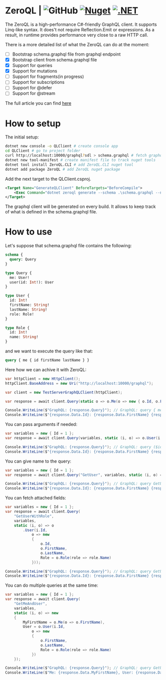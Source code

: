 # ZeroQL | ![GitHub](https://img.shields.io/github/license/byme8/ZeroQL?color=blue&style=flat-square) [![Nuget](https://img.shields.io/nuget/v/zeroql?color=blue&style=flat-square)](https://www.nuget.org/packages/ZeroQL) [![.NET](https://github.com/byme8/ZeroQL/actions/workflows/dotnet.yml/badge.svg)](https://github.com/byme8/ZeroQL/actions/workflows/dotnet.yml)

The ZeroQL is a high-performance C#-friendly GraphQL client. It supports Linq-like syntax. It does't not require Reflection.Emit or expressions. As a result, in runtime provides performance very close to a raw HTTP call.

There is a more detailed list of what the ZeroQL can do at the moment:
- [ ] Bootstrap schema.graphql file from graphql endpoint
- [x] Bootstrap client from schema.graphql file
- [x] Support for queries
- [x] Support for mutations
- [ ] Support for fragments(in progress)
- [ ] Support for subscriptions
- [ ] Support for @defer
- [ ] Support for @stream

The full article you can find [here](https://dev.to/byme8/zeroql-c-friendly-graphql-4134)

# How to setup

The initial setup:
``` bash
dotnet new console -o QLClient # create console app
cd QLClient # go to project folder
curl http://localhost:10000/graphql?sdl > schema.graphql # fetch graphql schema from server(depends on your web server)
dotnet new tool-manifest # create manifest file to track nuget tools
dotnet tool install ZeroQL.CLI # add ZeroQL.CLI nuget tool
dotnet add package ZeroQL # add ZeroQL nuget package
```

Add the next target to the QLClient.csproj.
``` xml
<Target Name="GenerateQLClient" BeforeTargets="BeforeCompile">
    <Exec Command="dotnet zeroql generate --schema .\schema.graphql --namespace TestServer.Client --client-name TestServerGraphQLClient --output Generated/GraphQL.g.cs" />
</Target>
```

The graphql client will be generated on every build.
It allows to keep track of what is defined in the schema.graphql file.

# How to use

Let's suppose that schema.graphql file contains the following:
``` graphql
schema {
  query: Query
}

type Query {
  me: User!
  user(id: Int!): User
}

type User {
  id: Int!
  firstName: String!
  lastName: String!
  role: Role!
}

type Role {
  id: Int!
  name: String!
}
```

and we want to execute the query like that:
``` graphql
query { me { id firstName lastName } }
```

Here how we can achive it with ZeroQL:
``` csharp
var httpClient = new HttpClient();
httpClient.BaseAddress = new Uri("http://localhost:10000/graphql");

var client = new TestServerGraphQLClient(httpClient);

var response = await client.Query(static o => o.Me(o => new { o.Id, o.FirstName, o.LastName }));

Console.WriteLine($"GraphQL: {response.Query}"); // GraphQL: query { me { id firstName lastName } }
Console.WriteLine($"{response.Data.Id}: {response.Data.FirstName} {response.Data.LastName}"); // 1: Jon Smith
```

You can pass arguments if needed:
``` csharp
var variables = new { Id = 1 };
var response = await client.Query(variables, static (i, o) => o.User(i.Id, o => new { o.Id, o.FirstName, o.LastName }));

Console.WriteLine($"GraphQL: {response.Query}"); // GraphQL: query ($id: Int!) { user(id: $id) { id firstName lastName } }
Console.WriteLine($"{response.Data.Id}: {response.Data.FirstName} {response.Data.LastName}"); // 1: Jon Smith
```

You can give name to the query:
``` csharp
var variables = new { Id = 1 };
var response = await client.Query("GetUser", variables, static (i, o) => o.User(i.Id, o => new { o.Id, o.FirstName, o.LastName }));

Console.WriteLine($"GraphQL: {response.Query}"); // GraphQL: query GetUser($id: Int!) { user(id: $id) { id firstName lastName } }
Console.WriteLine($"{response.Data.Id}: {response.Data.FirstName} {response.Data.LastName}"); // 1: Jon Smith
```

You can fetch attached fields:
``` csharp
var variables = new { Id = 1 };
var response = await client.Query(
    "GetUserWithRole",
    variables,
    static (i, o) => o
        .User(i.Id,
            o => new
            {
                o.Id,
                o.FirstName,
                o.LastName,
                Role = o.Role(role => role.Name)
            }));

Console.WriteLine($"GraphQL: {response.Query}"); // GraphQL: query GetUserWithRole($id: Int!) { user(id: $id) { id firstName lastName role { name }  } }
Console.WriteLine($"{response.Data.Id}: {response.Data.FirstName} {response.Data.LastName}, Role: {response.Data.Role}"); // 1: Jon Smith, Role: Admin
```

You can do multiple queries at the same time:
``` csharp
var variables = new { Id = 1 };
var response = await client.Query(
    "GetMeAndUser",
    variables,
    static (i, o) => new
    {
        MyFirstName = o.Me(o => o.FirstName),
        User = o.User(i.Id,
            o => new
            {
                o.FirstName,
                o.LastName,
                Role = o.Role(role => role.Name)
            })
    });

Console.WriteLine($"GraphQL: {response.Query}"); // GraphQL: query GetUserWithRole($id: Int!) { me { firstName }  user(id: $id) { firstName lastName role { name }  } }
Console.WriteLine($"Me: {response.Data.MyFirstName}, User: {response.Data.User.FirstName} {response.Data.User.LastName}, Role: {response.Data.User.Role}"); // Me: Jon, User: Jon Smith, Role: Admin
```
